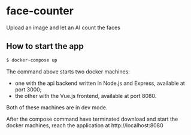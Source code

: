 # face-counter
Upload an image and let an AI count the faces

## How to start the app

``` sh
$ docker-compose up
```
The command above starts two docker machines:
- one with the api backend written in Node.js and Express, available at port 3000;
- the other with the Vue.js frontend, available at port 8080.

Both of these machines are in dev mode.

After the compose command have terminated download and start the docker machines, reach the application at http://localhost:8080